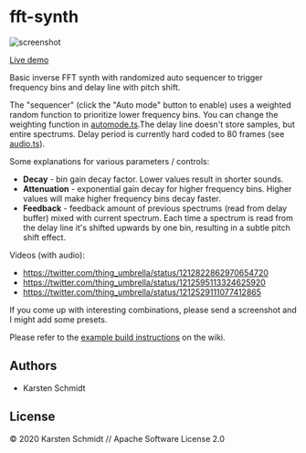 # fft-synth

![screenshot](https://raw.githubusercontent.com/thi-ng/umbrella/master/assets/examples/fft-synth.png)

[Live demo](http://demo.thi.ng/umbrella/fft-synth/)

Basic inverse FFT synth with randomized auto sequencer to trigger
frequency bins and delay line with pitch shift.

The "sequencer" (click the "Auto mode" button to enable) uses a weighted
random function to prioritize lower frequency bins. You can change the
weighting function in
[automode.ts](https://github.com/thi-ng/umbrella/blob/master/examples/fft-synth/src/automode.ts).The
delay line doesn't store samples, but entire spectrums. Delay period is
currently hard coded to 80 frames (see
[audio.ts](https://github.com/thi-ng/umbrella/blob/master/examples/fft-synth/src/audio.ts)).

Some explanations for various parameters / controls:

- **Decay** - bin gain decay factor. Lower values result in shorter sounds.
- **Attenuation** - exponential gain decay for higher frequency bins.
  Higher values will make higher frequency bins decay faster.
- **Feedback** - feedback amount of previous spectrums (read from delay
  buffer) mixed with current spectrum. Each time a spectrum is read from
  the delay line it's shifted upwards by one bin, resulting in a subtle
  pitch shift effect.

Videos (with audio):

- https://twitter.com/thing_umbrella/status/1212822862970654720
- https://twitter.com/thing_umbrella/status/1212595113324625920
- https://twitter.com/thing_umbrella/status/1212529111077412865

If you come up with interesting combinations, please send a screenshot
and I might add some presets.

Please refer to the [example build
instructions](https://github.com/thi-ng/umbrella/wiki/Example-build-instructions)
on the wiki.

## Authors

- Karsten Schmidt

## License

&copy; 2020 Karsten Schmidt // Apache Software License 2.0
